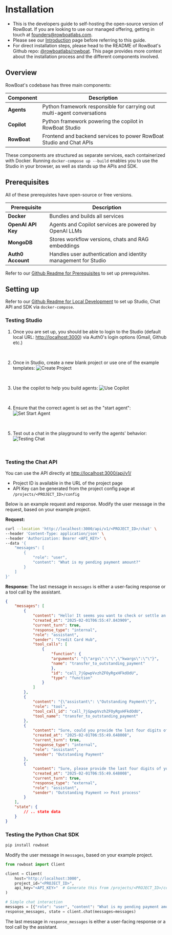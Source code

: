 # Installation

- This is the developers guide to self-hosting the open-source version of RowBoat. If you are looking to use our managed offering, getting in touch at [founders@rowboatlabs.com](mailto:founders@rowboatlabs.com).
- Please see our [Introduction](/) page before referring to this guide.
- For direct installation steps, please head to the README of RowBoat's Github repo: [@rowboatlabs/rowboat](https://github.com/rowboatlabs/rowboat/). This page provides more context about the installation process and the different components involved. 

## Overview

RowBoat's codebase has three main components:

| Component | Description |
|--------------|---------------|
| **Agents** | Python framework responsible for carrying out multi-agent conversations |
| **Copilot** | Python framework powering the copilot in RowBoat Studio |
| **RowBoat** | Frontend and backend services to power RowBoat Studio and Chat APIs |

These components are structured as separate services, each containerized with Docker. Running `docker-compose up --build` enables you to use the Studio in your browser, as well as stands up the APIs and SDK. 

## Prerequisites
All of these prerequistes have open-source or free versions.

| Prerequisite | Description |
|--------------|---------------|
| **Docker** | Bundles and builds all services |
| **OpenAI API Key** | Agents and Copilot services are powered by OpenAI LLMs |
| **MongoDB** | Stores workflow versions, chats and RAG embeddings |
| **Auth0 Account** | Handles user authentication and identity management for Studio |

Refer to our [Github Readme for Prerequisites](https://github.com/rowboatlabs/rowboat/?tab=readme-ov-file#prerequisites) to set up prerequisites.

## Setting up

Refer to our [Github Readme for Local Development](https://github.com/rowboatlabs/rowboat/?tab=readme-ov-file#local-development-setup) to set up Studio, Chat API and SDK via `docker-compose`. 

### Testing Studio

1. Once you are set up, you should be able to login to the Studio (default local URL: [http://localhost:3000](http://localhost:8000)) via Auth0's login options (Gmail, Github etc.)
<br>

2. Once in Studio, create a new blank project or use one of the example templates:
![Create Project](img/project-page.png)
<br>

3. Use the copilot to help you build agents:
![Use Copilot](img/use-copilot.png)
<br>

4. Ensure that the correct agent is set as the "start agent":
![Set Start Agent](img/start-agent.png)
<br>

5. Test out a chat in the playground to verify the agents' behavior:
![Testing Chat](img/testing-chat.png)
<br>

### Testing the Chat API

You can use the API directly at [http://localhost:3000/api/v1/](http://localhost:3000/api/v1/)
- Project ID is available in the URL of the project page
- API Key can be generated from the project config page at `/projects/<PROJECT_ID>/config`

Below is an example request and response. Modify the user message in the request, based on your example project.

**Request:**

```bash
curl --location 'http://localhost:3000/api/v1/<PROJECT_ID>/chat' \
--header 'Content-Type: application/json' \
--header 'Authorization: Bearer <API_KEY>' \
--data '{
    "messages": [
        {
            "role": "user",
            "content": "What is my pending payment amount?"
        }
    ]
}'
```
**Response:**
The last message in `messages` is either a user-facing response or a tool call by the assistant.

```json
{
    "messages": [
        {
            "content": "Hello! It seems you want to check or settle an outstanding payment. Let me connect you to the right department for assistance.",
            "created_at": "2025-02-01T06:55:47.843909",
            "current_turn": true,
            "response_type": "internal",
            "role": "assistant",
            "sender": "Credit Card Hub",
            "tool_calls": [
                {
                    "function": {
                    "arguments": "{\"args\":\"\",\"kwargs\":\"\"}",
                    "name": "transfer_to_outstanding_payment"
                    },
                    "id": "call_7jGpwpVvzhZFOyRgxHFkdOdU",
                    "type": "function"
                }
            ]
        },
        {
            "content": "{\"assistant\": \"Outstanding Payment\"}",
            "role": "tool",
            "tool_call_id": "call_7jGpwpVvzhZFOyRgxHFkdOdU",
            "tool_name": "transfer_to_outstanding_payment"
        },
        {
            "content": "Sure, could you provide the last four digits of your card or your registered mobile number so I can look up your pending payment amount?",
            "created_at": "2025-02-01T06:55:49.648008",
            "current_turn": true,
            "response_type": "internal",
            "role": "assistant",
            "sender": "Outstanding Payment"
        },
        {
            "content": "Sure, please provide the last four digits of your card or your registered mobile number so I can check your pending payment amount.",
            "created_at": "2025-02-01T06:55:49.648008",
            "current_turn": true,
            "response_type": "external",
            "role": "assistant",
            "sender": "Outstanding Payment >> Post process"
        }
    ],
    "state": {
        // .. state data
    }
}
```

### Testing the Python Chat SDK

```bash
pip install rowboat
```

Modify the user message in `messages`, based on your example project.

```python
from rowboat import Client

client = Client(
    host="http://localhost:3000",
    project_id="<PROJECT_ID>",
    api_key="<API_KEY>"  # Generate this from /projects/<PROJECT_ID>/config
)

# Simple chat interaction
messages = [{"role": "user", "content": "What is my pending payment amount?"}]
response_messages, state = client.chat(messages=messages)
```
The last message in `response_messages` is either a user-facing response or a tool call by the assistant.